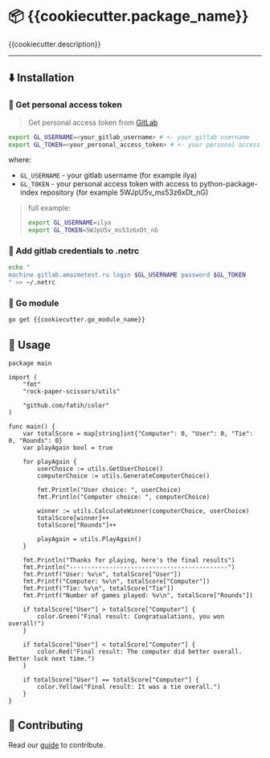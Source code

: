 # 📦 {{cookiecutter.package_name}}

{{cookiecutter.description}}

---

## ⬇️ Installation

### 🔑 Get personal access token

> Get personal access token from [GitLab](https://{{cookiecutter.gitlab_host}}/-/profile/personal_access_tokens)

```bash
export GL_USERNAME=<your_gitlab_username> # <- your gitlab username
export GL_TOKEN=<your_personal_access_token> # <- your personal access token
```

where:

- `GL_USERNAME` - your gitlab username (for example ilya)
- `GL_TOKEN` - your personal access token with access to python-package-index
  repository (for example 5WJpU5v_ms53z6xDt_nG)

> full example:
>
> ```bash
> export GL_USERNAME=ilya
> export GL_TOKEN=5WJpU5v_ms53z6xDt_nG
> ```

### 💾 Add gitlab credentials to .netrc

```bash
echo "
machine gitlab.amazmetest.ru login $GL_USERNAME password $GL_TOKEN
" >> ~/.netrc
```

### 🦫 Go module

```bash
go get {{cookiecutter.go_module_name}}
```

## 🎂 Usage

```golang
package main

import (
	"fmt"
	"rock-paper-scissors/utils"

	"github.com/fatih/color"
)

func main() {
	var totalScore = map[string]int{"Computer": 0, "User": 0, "Tie": 0, "Rounds": 0}
	var playAgain bool = true

	for playAgain {
		userChoice := utils.GetUserChoice()
		computerChoice := utils.GenerateComputerChoice()

		fmt.Println("User choice: ", userChoice)
		fmt.Println("Computer choice: ", computerChoice)

		winner := utils.CalculateWinner(computerChoice, userChoice)
		totalScore[winner]++
		totalScore["Rounds"]++

		playAgain = utils.PlayAgain()
	}

	fmt.Println("Thanks for playing, here's the final results")
	fmt.Println("--------------------------------------------")
	fmt.Printf("User: %v\n", totalScore["User"])
	fmt.Printf("Computer: %v\n", totalScore["Computer"])
	fmt.Printf("Tie: %v\n", totalScore["Tie"])
	fmt.Printf("Number of games played: %v\n", totalScore["Rounds"])

	if totalScore["User"] > totalScore["Computer"] {
		color.Green("Final result: Congratualations, you won overall!")
	}

	if totalScore["User"] < totalScore["Computer"] {
		color.Red("Final result: The computer did better overall. Better luck next time.")
	}

	if totalScore["User"] == totalScore["Computer"] {
		color.Yellow("Final result: It was a tie overall.")
	}
}
```

## 🎩 Contributing

Read our [guide](CONTRIBUTING.md) to contribute.
